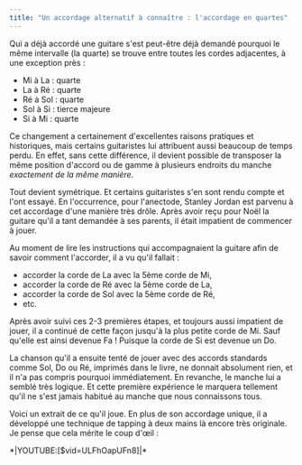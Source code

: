 ```yaml
---
title: "Un accordage alternatif à connaître : l'accordage en quartes"
---
```


Qui a déjà accordé une guitare s'est peut-être déjà demandé pourquoi le même 
intervalle (la quarte) se trouve entre toutes les cordes adjacentes, à une 
exception près :

- Mi à La : quarte
- La à Ré : quarte
- Ré à Sol : quarte
- Sol à Si : tierce majeure
- Si à Mi : quarte

Ce changement a certainement d'excellentes raisons pratiques et historiques, 
mais certains guitaristes lui attribuent aussi beaucoup de temps perdu. En 
effet, sans cette différence, il devient possible de transposer la même 
position d'accord ou de gamme à plusieurs endroits du manche *exactement de la 
même manière*.

Tout devient symétrique. Et certains guitaristes s'en sont rendu compte et 
l'ont essayé. En l'occurrence, pour l'anectode, Stanley Jordan est parvenu à 
cet accordage d'une manière très drôle. Après avoir reçu pour Noël la guitare 
qu'il a tant demandée à ses parents, il était impatient de commencer à jouer.

Au moment de lire les instructions qui accompagnaient la guitare afin de savoir 
comment l'accorder, il a vu qu'il fallait :

- accorder la corde de La avec la 5ème corde de Mi,
- accorder la corde de Ré avec la 5ème corde de La,
- accorder la corde de Sol avec la 5ème corde de Ré,
- etc.

Après avoir suivi ces 2-3 premières étapes, et toujours aussi impatient de 
jouer, il a continué de cette façon jusqu'à la plus petite corde de Mi. Sauf 
qu'elle est ainsi devenue Fa ! Puisque la corde de Si est devenue un Do.

La chanson qu'il a ensuite tenté de jouer avec des accords standards comme Sol, 
Do ou Ré, imprimés dans le livre, ne donnait absolument rien, et il n'a pas 
compris pourquoi immédiatement. En revanche, le manche lui a semblé très 
logique. Et cette première expérience le marquera tellement qu'il ne s'est 
jamais habitué au manche que nous connaissons tous.

Voici un extrait de ce qu'il joue. En plus de son accordage unique, il a 
développé une technique de tapping à deux mains là encore très originale. Je 
pense que cela mérite le coup d'œil :

\*\|YOUTUBE:[$vid=ULFhOapUFn8]\|\*
